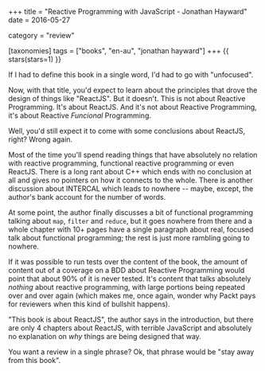 +++
title = "Reactive Programming with JavaScript - Jonathan Hayward"
date = 2016-05-27

category = "review"

[taxonomies]
tags = ["books", "en-au", "jonathan hayward"]
+++
{{ stars(stars=1) }}

If I had to define this book in a single word, I'd had to go with "unfocused".

Now, with that title, you'd expect to learn about the principles that drove the design of things like "ReactJS". But it doesn't. This is not about Reactive Programming. It's about ReactJS. And it's not about Reactive Programming, it's about Reactive *Funcional* Programming.

Well, you'd still expect it to come with some conclusions about ReactJS, right? Wrong again.

Most of the time you'll spend reading things that have absolutely no relation with reactive programming, functional reactive programming or even ReactJS. There is a long rant about C++ which ends with no conclusion at all and gives no pointers on how it connects to the whole. There is another discussion about INTERCAL which leads to nowhere -- maybe, except, the author's bank account for the number of words.

At some point, the author finally discusses a bit of functional programming talking about `map`, `filter` and `reduce`, but it goes nowhere from there and a whole chapter with 10+ pages have a single paragraph about real, focused talk about functional programming; the rest is just more rambling going to nowhere.

If it was possible to run tests over the content of the book, the amount of content out of a coverage on a BDD about Reactive Programming would point that about 90% of it is never tested. It's content that talks absolutely *nothing* about reactive programming, with large portions being repeated over and over again (which makes me, once again, wonder why Packt pays for reviewers when this kind of bullshit happens).

"This book is about ReactJS", the author says in the introduction, but there are only 4 chapters about ReactJS, with terrible JavaScript and absolutely no explanation on *why* things are being designed that way.

You want a review in a single phrase? Ok, that phrase would be "stay away from this book".